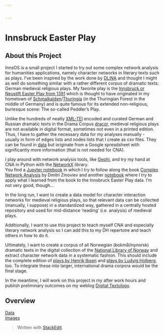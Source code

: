 ```yaml
---


---
```


<h1 id="innsbruck-easter-play">Innsbruck Easter Play</h1>
<h2 id="about-this-project">About this Project</h2>
<p>InnsOS is a small project I started to try out some complex network analysis for humanities applications, namely character networks in literary texts such as plays. I’ve been inspired by the work done by <a href="https://dlina.github.io/">DLiNA</a> and thought I might as well do something similar with a rather different corpus of dramatic texts: German medieval religious plays. My favorite play is the <a href="https://de.wikipedia.org/wiki/Innsbrucker_Osterspiel">Innsbruck or Neustift Easter Play from 1391</a> which is thought to have originated in my hometown of <a href="https://de.wikipedia.org/wiki/Schmalkalden">Schmalkalden</a>/<a href="https://de.wikipedia.org/wiki/Th%C3%BCringen">Thuringia</a> (in the Thuringian Forest in the middle of Germany) and is quite famous for its extended non-religious, burlesque scene: The so-called Peddler’s Play.</p>
<p>Unlike the hundreds of neatly <a href="http://www.tei-c.org/">XML-TEI</a> encoded and curated German and Russian dramatic texts in the Drama Corpus <a href="https://dracor.org/">dracor</a>, medieval religious plays are not available in digital format, sometimes not even in a printed edition. Thus, I have to gather the necessary data for my analyses manually - usually in form of edges lists and nodes lists that I create as csv files. They can be found in <a href="https://github.com/arockenberger/InnsbruckEasterplay/tree/master/data">data</a> but originate from a Google spreadsheet with significantly more information (that is not needed for CNA).</p>
<p>I play around with network analysis tools, like <a href="https://gephi.org/">Gephi</a>, and try my hand at CNA in Python with the <a href="https://networkx.github.io/">NetworkX</a> library.<br>
You find a <a href="https://github.com/arockenberger/InnsbruckEasterplay/blob/master/CNA_tests.ipynb">Jupyter notebook</a> in which I try to follow along the book <a href="https://pragprog.com/book/dzcnapy/complex-network-analysis-in-python">Complex Network Analysis</a> by Dmitri Zinoviev and another <a href="https://github.com/arockenberger/InnsbruckEasterplay/blob/master/InnsOS_charnet.ipynb">notebook</a> where I try to apply what I learned from the book to the Innsbruck Easter Play data. I’m not very good, though…</p>
<p>In the long run, I want to create a data model for character interaction networks for medieval religious plays, so that relevant data can be collected (manually, I suppose) in a standardized way, gathered in a centrally hosted repository and used for mid-distance ‘reading’ (i.e. analysis) of medieval plays.</p>
<p>Additionally, I want to use this project to teach myself CNA and especially literary network analysis so I can add this to my DH repertoire and teach others in how to do it.</p>
<p>Ultimately, I want to create a corpus of all Norwegian (bokmål/nynorsk) dramatic texts in the digital collection of the <a href="https://www.nb.no/">National Library of Norway</a> and extract character network data in a systematic fashion. This should include the complete edition of <a href="http://ibsen.uio.no/skuespill.xhtml">plays by Henrik Ibsen</a> and <a href="http://holbergsskrifter.no/holberg-public/view?docId=adm/HolbergsWritings.xml&amp;sort=category&amp;lang.set=no#class_skue">plays by Ludvig Holberg</a>, too. To integrate these into larger, international drama corpora would be the final stage.</p>
<p>In the meantime, I will work on this project in my after work hours and publish preliminary outcomes on my weblog <a href="https://textology.hypotheses.org/tag/innsbruck-easter-play">Digital Textology</a>.</p>
<h2 id="overview">Overview</h2>
<p><a href="https://github.com/arockenberger/InnsbruckEasterplay/tree/master/data">Data</a><br>
<a href="https://github.com/arockenberger/InnsbruckEasterplay/tree/master/images">Images</a></p>
<blockquote>
<p>Written with <a href="https://stackedit.io/">StackEdit</a>.</p>
</blockquote>

